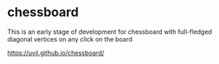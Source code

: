 # chessboard
This is an early stage of development for chessboard with full-fledged diagonal vertices on any click on the board


https://uvii.github.io/chessboard/ 

